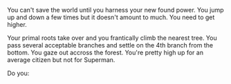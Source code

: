 You can't save the world until you harness your new found power. You jump up and down a few times but it doesn't amount to much. You need to get higher. 

Your primal roots take over and you frantically climb the nearest tree. You pass several acceptable branches and settle on the 4th branch from the bottom. You gaze out accross the forest. You're pretty high up for an average citizen but not for Superman.

Do you: